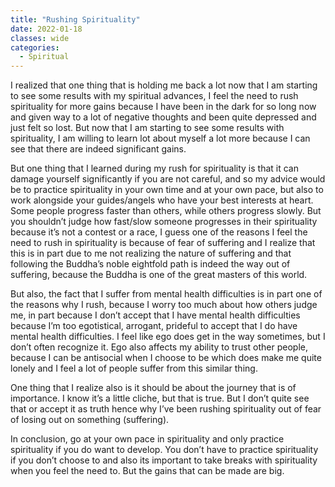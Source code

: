 ```yaml
---
title: "Rushing Spirituality"
date: 2022-01-18
classes: wide
categories:
  - Spiritual 
---
```


I realized that one thing that is holding me back a lot now that I am starting to see some results with my spiritual advances, I feel the need to rush spirituality for more gains because I have been in the dark for so long now and given way to a lot of negative thoughts and been quite depressed and just felt so lost. But now that I am starting to see some results with spirituality, I am willing to learn lot about myself a lot more because I can see that there are indeed significant gains.

But one thing that I learned during my rush for spirituality is that it can damage yourself significantly if you are not careful, and so my advice would be to practice spirituality in your own time and at your own pace, but also to work alongside your guides/angels who have your best interests at heart. Some people progress faster than others, while others progress slowly. But you shouldn’t judge how fast/slow someone progresses in their spirituality because it’s not a contest or a race, I guess one of the reasons I feel the need to rush in spirituality is because of fear of suffering and I realize that this is in part due to me not realizing the nature of suffering and that following the Buddha’s noble eightfold path is indeed the way out of suffering, because the Buddha is one of the great masters of this world. 

But also, the fact that I suffer from mental health difficulties is in part one of the reasons why I rush, because I worry too much about how others judge me, in part because I don’t accept that I have mental health difficulties because I’m too egotistical, arrogant, prideful to accept that I do have mental health difficulties. I feel like ego does get in the way sometimes, but I don’t often recognize it. Ego also affects my ability to trust other people, because I can be antisocial when I choose to be which does make me quite lonely and I feel a lot of people suffer from this similar thing. 

One thing that I realize also is it should be about the journey that is of importance. I know it’s a little cliche, but that is true. But I don’t quite see that or accept it as truth hence why I’ve been rushing spirituality out of fear of losing out on something (suffering). 

In conclusion, go at your own pace in spirituality and only practice spirituality if you do want to develop. You don’t have to practice spirituality if you don’t choose to and also its important to take breaks with spirituality when you feel the need to. But the gains that can be made are big.
